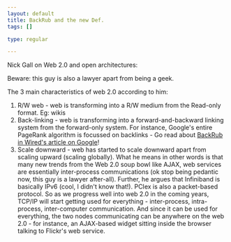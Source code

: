 ```yaml
--- 
layout: default
title: BackRub and the new Def.
tags: []

type: regular

---
```

Nick Gall on Web 2.0 and open architectures:

Beware: this guy is also a lawyer apart from being a geek.

The 3 main characteristics of web 2.0 according to him:
<ol><li>R/W web - web is transforming into a R/W medium from the Read-only format. Eg: wikis</li><li>Back-linking - web is transforming into a forward-and-backward linking system from the forward-only system. For instance, Google's entire PageRank algorithm is focussed on backlinks - Go read about <a href="http://www.wired.com/wired/archive/13.08/battelle.html">BackRub in Wired's article on Google</a>!</li><li>Scale downward - web has started to scale downward apart from scaling upward (scaling globally). What he means in other words is that many new trends from the Web 2.0 soup bowl like AJAX, web services are essentially inter-process communications (ok stop being pedantic now, this guy is a lawyer after-all). Further, he argues that Infiniband is basically IPv6 (cool, I didn't know that!). PCIex is also a packet-based protocol. So as we progress well into web 2.0 in the coming years, TCP/IP will start getting used for everything - inter-process, intra-process, inter-computer communication. And since it can be used for everything, the two nodes communicating can be anywhere on the web 2.0 - for instance, an AJAX-based widget sitting inside the browser talking to Flickr's web service.</li></ol>
